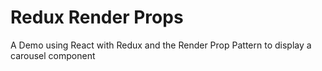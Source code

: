 # Redux Render Props
A Demo using React with Redux and the Render Prop Pattern to display a carousel component
